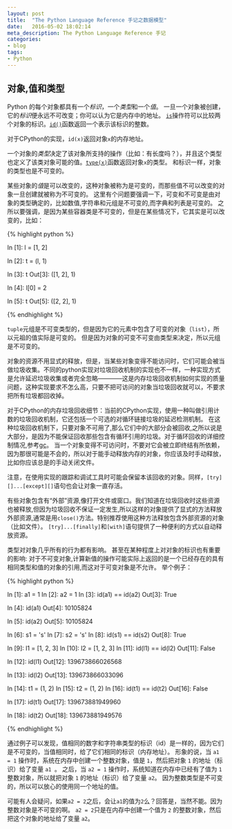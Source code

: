 ```yaml
---
layout: post
title:  "The Python Language Reference 手记之数据模型"
date:   2016-05-02 18:02:14
meta_description: The Python Language Reference 手记
categories:
- blog
tags:
- Python
---
```



## 对象,值和类型

Python 的每个对象都具有一个*标识*，一个*类型*和一个*值*。
一旦一个对象被创建，它的*标识*便永远不可改变；你可以认为它是内存中的地址。
[`is`][is]操作符可以比较两个对象的标识。[`id()`][id]函数返回一个表示该标识的整数。

对于CPython的实现，`id(x)`返回对象`x`的内存地址。

一个对象的*类型*决定了该对象所支持的操作（比如：有长度吗？），并且这个类型也定义了该类对象可能的值。[`type(x)`][type]函数返回对象`x`的类型。
和标识一样，对象的类型也是不可变的。

某些对象的*值*是可以改变的，这种对象被称为是可变的，而那些值不可以改变的对象一旦创建就被称为不可变的。
这里有个问题要强调一下，可变和不可变是由对象的类型确定的，比如数值,字符串和元组是不可变的,而字典和列表是可变的。
之所以要强调，是因为某些容器类是不可变的，但是在某些情况下，它其实是可以改变的，比如：

{% highlight python %}

In [1]: l = [1, 2]

In [2]: t = (l, 1)

In [3]: t
Out[3]: ([1, 2], 1)

In [4]: l[0] = 2

In [5]: t
Out[5]: ([2, 2], 1)

{% endhighlight %}

`tuple`元组是不可变类型的，但是因为它的元素中包含了可变的对象（`list`），所以元祖的值实际是可变的。
但是因为对象的可变不可变由类型来决定，所以元组是不可变的。

对象的资源不用显式的释放，但是，当某些对象变得不能访问时，它们可能会被当做垃圾收集。不同的python实现对垃圾回收机制的实现也不一样，一种实现方式是允许延迟垃圾收集或者完全忽略————这是内存垃圾回收机制如何实现的质量问题，这种实现要求不怎么高，只要不把可访问的对象当垃圾回收就可以，不要求把所有垃圾都回收掉。

对于CPython的内存垃圾回收细节：当前的CPython实现，使用一种叫做引用计数的垃圾回收机制，它还包括一个可选的对循环链接垃圾的延迟检测机制。
在这种垃圾回收机制下，只要对象不可用了,那么它们中的大部分会被回收,之所以说是大部分，是因为不能保证回收那些包含有循环引用的垃圾。对于循环回收的详细控制情况,参考[gc][]。
当一个对象变得不可访问时，不要对它会被立即终结有所依赖，因为那很可能是不会的，所以对于能手动释放内存的对象，你应该及时手动释放，比如你应该总是的手动关闭文件。

注意，在使用实现的跟踪和调试工具时可能会保留本该回收的对象。同样，`[try][]...[except][]`语句也会让对象一直存活。

有些对象包含有“外部”资源,像打开文件或窗口。我们知道在垃圾回收时这些资源也被释放,但因为垃圾回收不保证一定发生,所以这样的对象提供了显式的方法释放外部资源,通常是用`close()`方法。特别推荐使用这种方法释放包含外部资源的对象（比如文件）。
`[try]...[finally]`和`[with]`语句提供了一种便利的方式以自动释放资源。

类型对对象几乎所有的行为都有影响。
甚至在某种程度上对对象的标识也有重要的影响:
对于不可变对象,计算新值的操作可能实际上返回的是一个已经存在的具有相同类型和值的对象的引用,而这对于可变对象是不允许。
举个例子：

{% highlight python %}

In [1]: a1 = 1
In [2]: a2 = 1
In [3]: id(a1) == id(a2)
Out[3]: True

In [4]: id(a1)
Out[4]: 10105824

In [5]: id(a2)
Out[5]: 10105824

In [6]: s1 = 's'
In [7]: s2 = 's'
In [8]: id(s1) == id(s2)
Out[8]: True

In [9]: l1 = [1, 2, 3]
In [10]: l2 = [1, 2, 3]
In [11]: id(l1) == id(l2)
Out[11]: False

In [12]: id(l1)
Out[12]: 139673866026568

In [13]: id(l2)
Out[13]: 139673866033096

In [14]: t1 = (1, 2)
In [15]: t2 = (1, 2)
In [16]: id(t1) == id(t2)
Out[16]: False

In [17]: id(t1)
Out[17]: 139673881949960

In [18]: id(t2)
Out[18]: 139673881949576

{% endhighlight %}

通过例子可以发现，值相同的数字和字符串类型的标识（id）是一样的，因为它们是不可变的，当值相同时，给了它们相同的标识（内存地址）。
形象的说，当 `a1 = 1` 操作时，系统在内存中创建一个整数对象，值是 `1`，然后把对象 `1` 的地址（标识）给了变量 `a1 `。
之后，当 `a2 = 1` 操作时，系统知道在内存中已经有了值为 `1`整数对象，所以就把对象 `1` 的地址（标识）给了变量 `a2`。
因为整数类型是不可变的，所以可以放心的使用同一个地址的值。

可能有人会疑问，如果`a2 = 2`之后，会让`a1`的值为`2`么？回答是，当然不能。因为整数对象是不可变的啊。
`a2 = 2`只是在内存中创建一个值为 `2` 的整数对象，然后把这个对象的地址给了变量 `a2`。




[is]: https://docs.python.org/3/reference/expressions.html#is
[id]: https://docs.python.org/3/library/functions.html#id
[type]: https://docs.python.org/3/library/functions.html#type
[gc]: https://docs.python.org/3/library/gc.html#module-gc
[try]: https://docs.python.org/3/reference/compound_stmts.html#try
[except]: https://docs.python.org/3/reference/compound_stmts.html#except
[finally]: https://docs.python.org/3/reference/compound_stmts.html#finally
[with]: https://docs.python.org/3/reference/compound_stmts.html#with